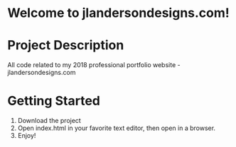 # Welcome to jlandersondesigns.com!

# Project Description
All code related to my 2018 professional portfolio website - jlandersondesigns.com

# Getting Started
1. Download the project
2. Open index.html in your favorite text editor, then open in a browser. 
3. Enjoy!
